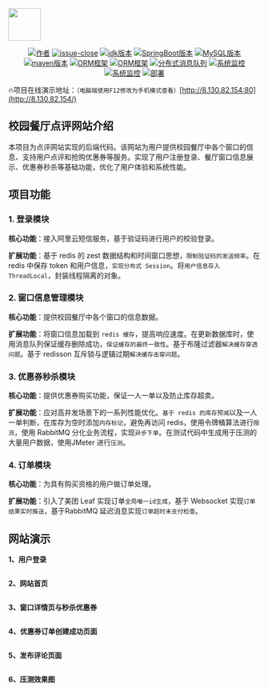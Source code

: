 <img title="" src="imgs/title.png" alt="" data-align="center" width="65">

<p align="center">
  <a href="#"><img src="https://img.shields.io/badge/Author-wyw-orange.svg" alt="作者"></a>
  <a href="#项目文档"><img src="https://img.shields.io/github/license/ZhongFuCheng3y/austin" alt="issue-close"></a>
  <a href="#项目文档"><img src="https://img.shields.io/badge/JDK-8-red.svg" alt="jdk版本"></a>
  <a href="#项目文档"><img src="https://img.shields.io/badge/SpringBoot-2.3.12-green.svg" alt="SpringBoot版本"></a>
  <a href="#项目文档"><img src="https://img.shields.io/badge/MySQL-8.0.x-orange.svg" alt="MySQL版本"></a>
  <a href="#项目文档"><img src="https://img.shields.io/badge/maven-3.8.x-red.svg" alt="maven版本"></a>
  <a href="#项目文档"><img src="https://img.shields.io/badge/ORM-MyBatis Plus-blue.svg" alt="ORM框架"></a>
  <a href="#项目文档"><img src="https://img.shields.io/badge/Cache-Redis-orange.svg" alt="ORM框架"></a>
  <a href="#项目文档"><img src="https://img.shields.io/badge/消息队列-RabbitMQ-red.svg" alt="分布式消息队列"></a>
  <a href="#项目文档"><img src="https://img.shields.io/badge/监控组件-Prometheus-blue.svg" alt="系统监控"></a>
  <a href="#项目文档"><img src="https://img.shields.io/badge/监控可视化-Grafana-green.svg" alt="系统监控"></a>
  <a href="#项目文档"><img src="https://img.shields.io/badge/系统部署-Docker & DockerCompose-yellow.svg" alt="部署"></a>
</p>

:fire:项目在线演示地址：`（电脑端使用F12修改为手机模式查看）`[http://8.130.82.154:80](http://8.130.82.154/)

## 校园餐厅点评网站介绍

本项目为点评网站实现的后端代码。该网站为用户提供校园餐厅中各个窗口的信息、支持用户点评和抢购优惠券等服务。实现了用户注册登录、餐厅窗口信息展示、优惠券秒杀等基础功能，优化了用户体验和系统性能。

## 项目功能

### 1. 登录模块

**核心功能**：接入阿里云短信服务，基于验证码进行用户的校验登录。

**扩展功能**：基于 redis 的 zest 数据结构和时间窗口思想，`限制验证码的发送频率`。在 redis 中保存 token 和用户信息，`实现分布式 Session`。将`用户信息存入 ThreadLocal`，封装线程隔离的对象。

### 2. 窗口信息管理模块

**核心功能**：提供校园餐厅中各个窗口的信息数据。

**扩展功能**：将窗口信息加载到 `redis 缓存`，提高响应速度。在更新数据库时，使用消息队列保证缓存删除成功，`保证缓存的最终一致性`。基于布隆过滤器`解决缓存穿透问题`。基于 redisson 互斥锁与逻辑过期`解决缓存击穿问题`。

### 3. 优惠券秒杀模块

**核心功能**：提供优惠券购买功能，保证一人一单以及防止库存超卖。

**扩展功能**：应对高并发场景下的一系列性能优化。`基于 redis 的库存预减`以及一人一单判断，在库存为空时添加`内存标记`，避免再访问 redis，使用令牌桶算法进行`限流`，使用 RabbitMQ 分化业务流程，实现`异步下单`。在测试代码中生成用于压测的大量用户数据，使用JMeter 进行`压测`。

### 4. 订单模块

**核心功能**：为具有购买资格的用户做订单处理。

**扩展功能**：引入了美团 Leaf 实现订单`全局唯一id生成`，基于 Websocket 实现`订单结果实时推送`，基于RabbitMQ 延迟消息实现`订单超时未支付检查`。

## 网站演示

**1、用户登录**

<img src="imgs/login.png" title="" alt="" data-align="center">

**2、网站首页**

<img src="imgs/index.png" title="" alt="" data-align="center">

**3、窗口详情页与秒杀优惠券**

<img src="imgs/info.png" title="" alt="" data-align="center">

**4、优惠券订单创建成功页面**

<img src="imgs/success.png" title="" alt="" data-align="center">

**5、发布评论页面**

<img src="imgs/blog.png" title="" alt="" data-align="center">

**6、压测效果图**

<img title="" src="imgs/QPS_report.png" alt="">
